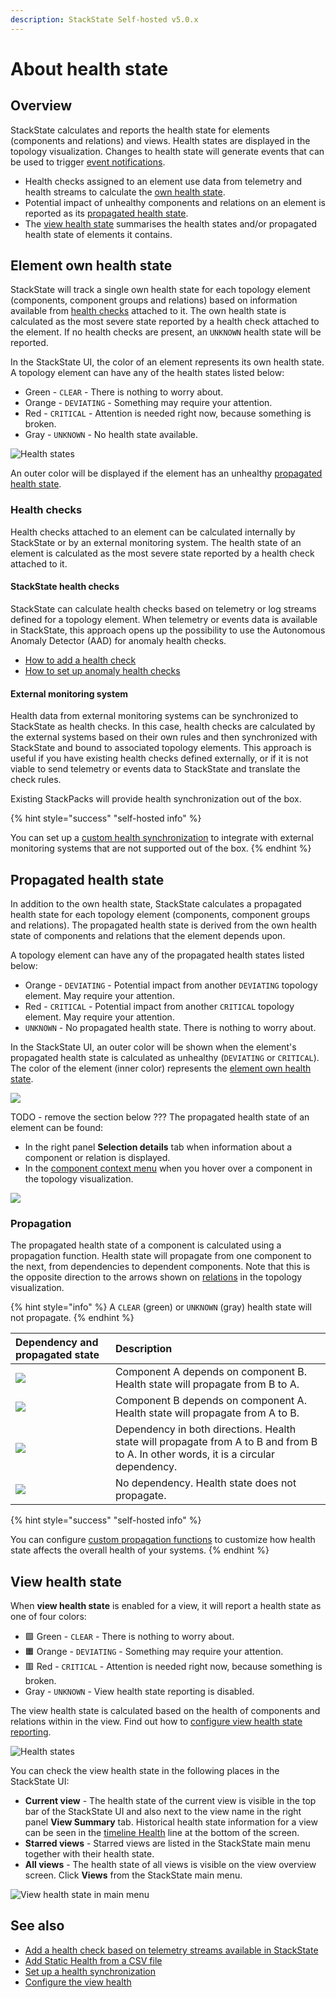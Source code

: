 ```yaml
---
description: StackState Self-hosted v5.0.x
---
```


# About health state

## Overview

StackState calculates and reports the health state for elements (components and relations) and views. Health states are displayed in the topology visualization. Changes to health state will generate events that can be used to trigger [event notifications](/use/metrics-and-events/event-notifications.md).

* Health checks assigned to an element use data from telemetry and health streams to calculate the [own health state](#element-own-health-state).
* Potential impact of unhealthy components and relations on an element is reported as its [propagated health state](#propagated-health-state).
* The [view health state](#view-health-state) summarises the health states and/or propagated health state of elements it contains.

## Element own health state

StackState will track a single own health state for each topology element (components, component groups and relations) based on information available from [health checks](#health-checks) attached to it. The own health state is calculated as the most severe state reported by a health check attached to the element. If no health checks are present, an `UNKNOWN` health state will be reported.

In the StackState UI, the color of an element represents its own health state. A topology element can have any of the health states listed below:

* Green - `CLEAR` - There is nothing to worry about.
* Orange - `DEVIATING` - Something may require your attention.
* Red - `CRITICAL` - Attention is needed right now, because something is broken.
* Gray - `UNKNOWN` - No health state available.

![Health states](../../.gitbook/assets/element-health-states.svg)

An outer color will be displayed if the element has an unhealthy [propagated health state](#propagated-health-state).

### Health checks

Health checks attached to an element can be calculated internally by StackState or by an external monitoring system. The health state of an element is calculated as the most severe state reported by a health check attached to it.

#### StackState health checks

StackState can calculate health checks based on telemetry or log streams defined for a topology element. When telemetry or events data is available in StackState, this approach opens up the possibility to use the Autonomous Anomaly Detector \(AAD\) for anomaly health checks.

* [How to add a health check](add-a-health-check.md)
* [How to set up anomaly health checks](anomaly-health-checks.md)

#### External monitoring system

Health data from external monitoring systems can be synchronized to StackState as health checks. In this case, health checks are calculated by the external systems based on their own rules and then synchronized with StackState and bound to associated topology elements. This approach is useful if you have existing health checks defined externally, or if it is not viable to send telemetry or events data to StackState and translate the check rules.

Existing StackPacks will provide health synchronization out of the box.

{% hint style="success" "self-hosted info" %}

You can set up a [custom health synchronization](../../configure/health/health-synchronization.md) to integrate with external monitoring systems that are not supported out of the box.
{% endhint %}

## Propagated health state

In addition to the own health state, StackState calculates a propagated health state for each topology element (components, component groups and relations). The propagated health state is derived from the own health state of components and relations that the element depends upon.

A topology element can have any of the propagated health states listed below:

* Orange - `DEVIATING` - Potential impact from another `DEVIATING` topology element. May require your attention.
* Red - `CRITICAL` - Potential impact from another `CRITICAL` topology element. May require your attention.
* `UNKNOWN` - No propagated health state. There is nothing to worry about.

In the StackState UI, an outer color will be shown when the element's propagated health state is calculated as unhealthy (`DEVIATING` or `CRITICAL`). The color of the element (inner color) represents the [element own health state](#element-own-health-state).

![](../../.gitbook/assets/propagated-health-states.svg)

TODO - remove the section below ???
The propagated health state of an element can be found:

* In the right panel **Selection details** tab when information about a component or relation is displayed. 
* In the [component context menu](/use/stackstate-ui/perspectives/topology-perspective.md#component-context-menu) when you hover over a component in the topology visualization.

![](../../.gitbook/assets/v50_stackstate-ui-propagated-health-state.png)

### Propagation

The propagated health state of a component is calculated using a propagation function. Health state will propagate from one component to the next, from dependencies to dependent components. Note that this is the opposite direction to the arrows shown on [relations](/use/concepts/relations.md) in the topology visualization.

{% hint style="info" %}
A `CLEAR` \(green\) or `UNKNOWN` \(gray\) health state will not propagate.
{% endhint %}

| Dependency and propagated state | Description |
| :--- | :--- |
| ![](../../.gitbook/assets/propagation-a-to-b.svg) | Component A depends on component B. Health state will propagate from B to A. |
| ![](../../.gitbook/assets/propagation-b-to-a.svg) | Component B depends on component A. Health state will propagate from A to B. |
| ![](../../.gitbook/assets/propagation-a-and-b.svg) | Dependency in both directions. Health state will propagate from A to B and from B to A. In other words, it is a circular dependency. |
| ![](../../.gitbook/assets/propagation-a-not-b.svg) | No dependency. Health state does not propagate. |

{% hint style="success" "self-hosted info" %}

You can configure [custom propagation functions](../../develop/developer-guides/custom-functions/propagation-functions.md) to customize how health state affects the overall health of your systems.
{% endhint %}

## View health state

When **view health state** is enabled for a view, it will report a health state as one of four colors:

* 🟩 Green - `CLEAR` - There is nothing to worry about.
* 🟧 Orange - `DEVIATING` - Something may require your attention.
* 🟥 Red - `CRITICAL` - Attention is needed right now, because something is broken.
*   Gray - `UNKNOWN` - View health state reporting is disabled.

The view health state is calculated based on the health of components and relations within in the view. Find out how to [configure view health state reporting](configure-view-health.md).

![Health states](../../.gitbook/assets/view-health-states.svg)

You can check the view health state in the following places in the StackState UI:

* **Current view** - The health state of the current view is visible in the top bar of the StackState UI and also next to the view name in the right panel **View Summary** tab. Historical health state information for a view can be seen in the [timeline Health](../stackstate-ui/timeline-time-travel.md#health) line at the bottom of the screen.
* **Starred views** - Starred views are listed in the StackState main menu together with their health state.
* **All views** - The health state of all views is visible on the view overview screen. Click **Views** from the StackState main menu.

![View health state in main menu](../../.gitbook/assets/v50_view_health_main_menu.png)

## See also

* [Add a health check based on telemetry streams available in StackState](add-a-health-check.md)
* [Add Static Health from a CSV file](../../stackpacks/integrations/static_health.md "StackState Self-Hosted only")
* [Set up a health synchronization](../../configure/health/health-synchronization.md "StackState Self-Hosted only")
* [Configure the view health](configure-view-health.md)
